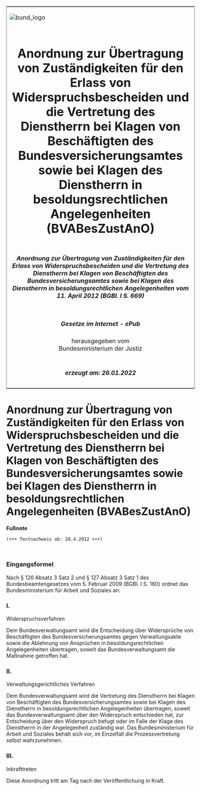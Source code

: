 <span id="DECKBLATT.html"></span>

<table border="0" frame="border" width="100%">

<tr valign="top">

<td align="left">

![bund\_logo](BfJ_2021_Web_de_de.gif)

</td>

<td align="right">

 

</td>

</tr>

<tr align="center" valign="middle">

<td colspan="2">

# Anordnung zur Übertragung von Zuständigkeiten für den Erlass von Widerspruchsbescheiden und die Vertretung des Dienstherrn bei Klagen von Beschäftigten des Bundesversicherungsamtes sowie bei Klagen des Dienstherrn in besoldungsrechtlichen Angelegenheiten (BVABesZustAnO)

</td>

</tr>

<tr align="center" valign="middle">

<td colspan="2">

##### Anordnung zur Übertragung von Zuständigkeiten für den Erlass von Widerspruchsbescheiden und die Vertretung des Dienstherrn bei Klagen von Beschäftigten des Bundesversicherungsamtes sowie bei Klagen des Dienstherrn in besoldungsrechtlichen Angelegenheiten vom 11. April 2012 (BGBl. I S. 669)

</td>

</tr>

<tr align="center" valign="middle">

<td colspan="2">

  
  

##### Gesetze im Internet - ePub  
  
herausgegeben vom  
Bundesministerium der Justiz

</td>

</tr>

<tr align="center" valign="bottom">

<td colspan="2">

  
  

##### erzeugt am: 26.01.2022

</td>

</tr>

</table>

<span id="BJNR066900012.html"></span>

# Anordnung zur Übertragung von Zuständigkeiten für den Erlass von Widerspruchsbescheiden und die Vertretung des Dienstherrn bei Klagen von Beschäftigten des Bundesversicherungsamtes sowie bei Klagen des Dienstherrn in besoldungsrechtlichen Angelegenheiten (BVABesZustAnO)

<div>

  
**Fußnote**

<div class="jnhtml">

<div>

<div class="jurAbsatz">

  

``` 
(+++ Textnachweis ab: 28.4.2012 +++)

 
```

</div>

</div>

</div>

</div>

<span id="BJNR066900012BJNE000100000.html"></span>

### Eingangsformel  

<div>

<div class="jnhtml">

<div>

<div class="jurAbsatz">

Nach § 126 Absatz 3 Satz 2 und § 127 Absatz 3 Satz 1 des
Bundesbeamtengesetzes vom 5. Februar 2009 (BGBl. I S. 160) ordnet das
Bundesministerium für Arbeit und Soziales an:

</div>

</div>

</div>

</div>

<span id="BJNR066900012BJNE000200000.html"></span>

### I.  
Widerspruchsverfahren

<div>

<div class="jnhtml">

<div>

<div class="jurAbsatz">

Dem Bundesverwaltungsamt wird die Entscheidung über Widersprüche von
Beschäftigten des Bundesversicherungsamtes gegen Verwaltungsakte sowie
die Ablehnung von Ansprüchen in besoldungsrechtlichen Angelegenheiten
übertragen, soweit das Bundesverwaltungsamt die Maßnahme getroffen hat.

</div>

</div>

</div>

</div>

<span id="BJNR066900012BJNE000300000.html"></span>

### II.  
Verwaltungsgerichtliches Verfahren

<div>

<div class="jnhtml">

<div>

<div class="jurAbsatz">

Dem Bundesverwaltungsamt wird die Vertretung des Dienstherrn bei Klagen
von Beschäftigten des Bundesversicherungsamtes sowie bei Klagen des
Dienstherrn in besoldungsrechtlichen Angelegenheiten übertragen, soweit
das Bundesverwaltungsamt über den Widerspruch entschieden hat, zur
Entscheidung über den Widerspruch befugt oder im Falle der Klage des
Dienstherrn in der Angelegenheit zuständig war. Das Bundesministerium
für Arbeit und Soziales behält sich vor, im Einzelfall die
Prozessvertretung selbst wahrzunehmen.

</div>

</div>

</div>

</div>

<span id="BJNR066900012BJNE000400000.html"></span>

### III.  
Inkrafttreten

<div>

<div class="jnhtml">

<div>

<div class="jurAbsatz">

Diese Anordnung tritt am Tag nach der Veröffentlichung in Kraft.

</div>

</div>

</div>

</div>
